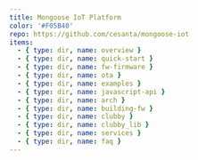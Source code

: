 ```yaml
---
title: Mongoose IoT Platform
color: '#F05B40'
repo: https://github.com/cesanta/mongoose-iot
items:
  - { type: dir, name: overview }
  - { type: dir, name: quick-start }
  - { type: dir, name: fw-firmware }
  - { type: dir, name: ota }
  - { type: dir, name: examples }
  - { type: dir, name: javascript-api }
  - { type: dir, name: arch }
  - { type: dir, name: building-fw }
  - { type: dir, name: clubby }
  - { type: dir, name: clubby_lib }
  - { type: dir, name: services }
  - { type: dir, name: faq }
---
```

